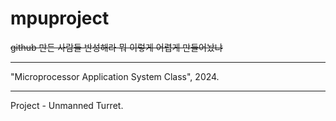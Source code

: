 # mpuproject
~~github 만든 사람들 반성해라 뭐 이렇게 어렵게 만들어놨냐~~
* * *
"Microprocessor Application System Class", 2024.
* * *
Project - Unmanned Turret.
